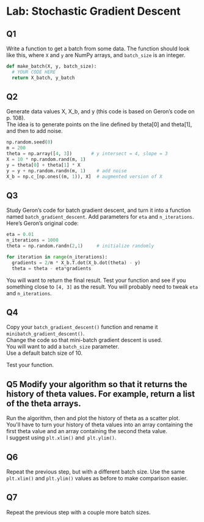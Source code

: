 # Lab: Stochastic Gradient Descent

## Q1

Write a function to get a batch from some data.  The function should look like this, where `X` and `y` are NumPy arrays, and `batch_size` is an integer.

```python
def make_batch(X, y, batch_size):
  # YOUR CODE HERE
  return X_batch, y_batch
```

## Q2

Generate data values X, X_b, and y (this code is based on Geron’s code on p. 108).  
The idea is to generate points on the line defined by theta[0] and theta[1], and then to add noise.

```python
np.random.seed(0)
m = 200
theta = np.array([4, 3])	   # y intersect = 4, slope = 3
X = 10 * np.random.rand(m, 1)
y = theta[0] + theta[1] * X
y = y + np.random.randn(m, 1)    # add noise
X_b = np.c_[np.ones((m, 1)), X]  # augmented version of X 
```

## Q3

Study Geron’s code for batch gradient descent, and turn it into a function named `batch_gradient_descent`.  Add parameters for `eta` and `n_iterations`.  
Here’s Geron’s original code:

```python
eta = 0.01
n_iterations = 1000
theta = np.random.randn(2,1)     # initialize randomly

for iteration in range(n_iterations):
  gradients = 2/m * X_b.T.dot(X_b.dot(theta) - y)   
  theta = theta - eta*gradients
```

You will want to return the final result.
Test your function and see if you something close to `[4, 3]` as the result.  You will probably need to tweak `eta` and `n_iterations`.

## Q4

Copy your `batch_gradient_descent()` function and rename it `minibatch_gradient_descent()`.  
Change the code so that mini-batch gradient descent is used.  
You will want to add a `batch_size` parameter.  
Use a default batch size of 10.

Test your function.

## Q5 Modify your algorithm so that it returns the history of theta values.  For example, return a list of the theta arrays.  

Run the algorithm, then and plot the history of theta as a scatter plot.  
You'll have to turn your history of theta values into an array containing the first theta value and an array containing the second theta value.  
I suggest using `plt.xlim()` and` plt.ylim()`.


## Q6

Repeat the previous step, but with a different batch size.  Use the same `plt.xlim()` and `plt.ylim()` values as before to make comparison easier.


## Q7

Repeat the previous step with a couple more batch sizes.
